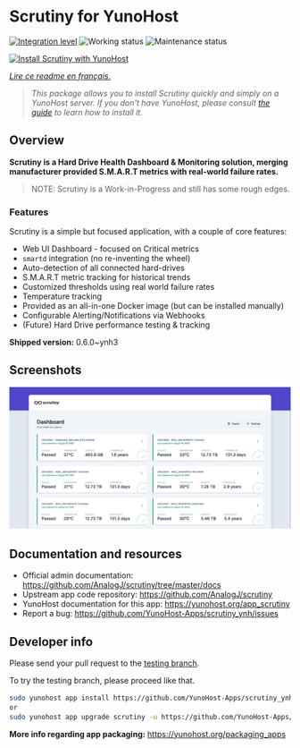 <!--
N.B.: This README was automatically generated by https://github.com/YunoHost/apps/tree/master/tools/README-generator
It shall NOT be edited by hand.
-->

# Scrutiny for YunoHost

[![Integration level](https://dash.yunohost.org/integration/scrutiny.svg)](https://dash.yunohost.org/appci/app/scrutiny) ![Working status](https://ci-apps.yunohost.org/ci/badges/scrutiny.status.svg) ![Maintenance status](https://ci-apps.yunohost.org/ci/badges/scrutiny.maintain.svg)

[![Install Scrutiny with YunoHost](https://install-app.yunohost.org/install-with-yunohost.svg)](https://install-app.yunohost.org/?app=scrutiny)

*[Lire ce readme en français.](./README_fr.md)*

> *This package allows you to install Scrutiny quickly and simply on a YunoHost server.
If you don't have YunoHost, please consult [the guide](https://yunohost.org/#/install) to learn how to install it.*

## Overview

**Scrutiny is a Hard Drive Health Dashboard & Monitoring solution, merging manufacturer provided S.M.A.R.T metrics with real-world failure rates.**

> NOTE: Scrutiny is a Work-in-Progress and still has some rough edges.

### Features

Scrutiny is a simple but focused application, with a couple of core features:

- Web UI Dashboard - focused on Critical metrics
- `smartd` integration (no re-inventing the wheel)
- Auto-detection of all connected hard-drives
- S.M.A.R.T metric tracking for historical trends
- Customized thresholds using real world failure rates
- Temperature tracking
- Provided as an all-in-one Docker image (but can be installed manually)
- Configurable Alerting/Notifications via Webhooks
- (Future) Hard Drive performance testing & tracking


**Shipped version:** 0.6.0~ynh3

## Screenshots

![Screenshot of Scrutiny](./doc/screenshots/dashboard.png)

## Documentation and resources

* Official admin documentation: <https://github.com/AnalogJ/scrutiny/tree/master/docs>
* Upstream app code repository: <https://github.com/AnalogJ/scrutiny>
* YunoHost documentation for this app: <https://yunohost.org/app_scrutiny>
* Report a bug: <https://github.com/YunoHost-Apps/scrutiny_ynh/issues>

## Developer info

Please send your pull request to the [testing branch](https://github.com/YunoHost-Apps/scrutiny_ynh/tree/testing).

To try the testing branch, please proceed like that.

``` bash
sudo yunohost app install https://github.com/YunoHost-Apps/scrutiny_ynh/tree/testing --debug
or
sudo yunohost app upgrade scrutiny -u https://github.com/YunoHost-Apps/scrutiny_ynh/tree/testing --debug
```

**More info regarding app packaging:** <https://yunohost.org/packaging_apps>
